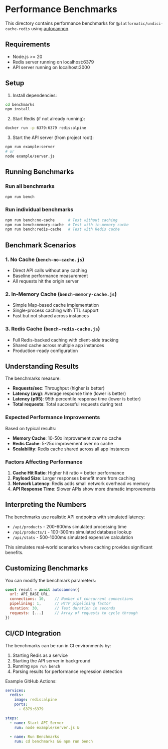 # Performance Benchmarks

This directory contains performance benchmarks for `@platformatic/undici-cache-redis` using [autocannon](https://github.com/mcollina/autocannon).

## Requirements

- Node.js >= 20
- Redis server running on localhost:6379
- API server running on localhost:3000

## Setup

1. Install dependencies:
```bash
cd benchmarks
npm install
```

2. Start Redis (if not already running):
```bash
docker run -p 6379:6379 redis:alpine
```

3. Start the API server (from project root):
```bash
npm run example:server
# or
node example/server.js
```

## Running Benchmarks

### Run all benchmarks
```bash
npm run bench
```

### Run individual benchmarks
```bash
npm run bench:no-cache      # Test without caching
npm run bench:memory-cache  # Test with in-memory cache
npm run bench:redis-cache   # Test with Redis cache
```

## Benchmark Scenarios

### 1. No Cache (`bench-no-cache.js`)
- Direct API calls without any caching
- Baseline performance measurement
- All requests hit the origin server

### 2. In-Memory Cache (`bench-memory-cache.js`)
- Simple Map-based cache implementation
- Single-process caching with TTL support
- Fast but not shared across instances

### 3. Redis Cache (`bench-redis-cache.js`)
- Full Redis-backed caching with client-side tracking
- Shared cache across multiple app instances
- Production-ready configuration

## Understanding Results

The benchmarks measure:
- **Requests/sec**: Throughput (higher is better)
- **Latency (avg)**: Average response time (lower is better)  
- **Latency (p95)**: 95th percentile response time (lower is better)
- **Total requests**: Total successful requests during test

### Expected Performance Improvements

Based on typical results:
- **Memory Cache**: 10-50x improvement over no cache
- **Redis Cache**: 5-25x improvement over no cache
- **Scalability**: Redis cache shared across all app instances

### Factors Affecting Performance

1. **Cache Hit Ratio**: Higher hit ratio = better performance
2. **Payload Size**: Larger responses benefit more from caching
3. **Network Latency**: Redis adds small network overhead vs memory
4. **API Response Time**: Slower APIs show more dramatic improvements

## Interpreting the Numbers

The benchmarks use realistic API endpoints with simulated latency:
- `/api/products` - 200-600ms simulated processing time
- `/api/products/1` - 100-300ms simulated database lookup
- `/api/stats` - 500-1000ms simulated expensive calculation

This simulates real-world scenarios where caching provides significant benefits.

## Customizing Benchmarks

You can modify the benchmark parameters:

```javascript
const result = await autocannon({
  url: API_BASE_URL,
  connections: 10,    // Number of concurrent connections
  pipelining: 1,      // HTTP pipelining factor
  duration: 30,       // Test duration in seconds
  requests: [...]     // Array of requests to cycle through
})
```

## CI/CD Integration

The benchmarks can be run in CI environments by:
1. Starting Redis as a service
2. Starting the API server in background
3. Running `npm run bench`
4. Parsing results for performance regression detection

Example GitHub Actions:
```yaml
services:
  redis:
    image: redis:alpine
    ports:
      - 6379:6379

steps:
  - name: Start API Server
    run: node example/server.js &
  
  - name: Run Benchmarks  
    run: cd benchmarks && npm run bench
```